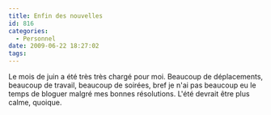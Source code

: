 ```yaml
---
title: Enfin des nouvelles
id: 816
categories:
  - Personnel
date: 2009-06-22 18:27:02
tags:
---
```


Le mois de juin a été très très chargé pour moi. Beaucoup de déplacements, beaucoup de travail, beaucoup de soirées, bref je n'ai pas beaucoup eu le temps de bloguer malgré mes bonnes résolutions. L'été devrait être plus calme, quoique.